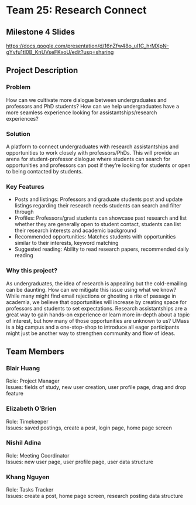 ﻿# Team 25: Research Connect
## Milestone 4 Slides
https://docs.google.com/presentation/d/16nZfw48o_uI1C_hrMXpN-gYvfu1tI0B_KnUVseFKxoU/edit?usp=sharing

## Project Description

### Problem
How can we cultivate more dialogue between undergraduates and professors and PhD students? How can we help undergraduates have a more seamless experience looking for assistantships/research experiences? 

### Solution
A platform to connect undergraduates with research assistantships and opportunities to work closely with professors/PhDs.  This will provide an arena for student-professor dialogue where students can search for opportunities and professors can post if they’re looking for students or open to being contacted by students.


### Key Features
- Posts and listings: Professors and graduate students post and update listings regarding their research needs students can search and filter through 
- Profiles: Professors/grad students can showcase past research and list whether they are generally open to student contact, students can list their research interests and academic background 
- Recommended opportunities: Matches students with opportunities similar to their interests, keyword matching 
- Suggested reading: Ability to read research papers, recommended daily reading

### Why this project?
As undergraduates, the idea of research is appealing but the cold-emailing can be daunting. How can we mitigate this issue using what we know? While many might find email rejections or ghosting a rite of passage in academia, we believe that opportunities will increase by creating space for professors and students to set expectations. Research assistantships are a great way to gain hands-on experience or learn more in-depth about a topic of interest, but how many of those opportunities are unknown to us? UMass is a big campus and a one-stop-shop to introduce all eager participants might just be another way to strengthen community and flow of ideas.

## Team Members

### Blair Huang
Role: Project Manager\
Issues: fields of study, new user creation, user profile page, drag and drop feature

### Elizabeth O’Brien
Role: Timekeeper\
Issues: saved postings, create a post, login page, home page screen 

### Nishil Adina
Role: Meeting Coordinator\
Issues: new user page, user profile page, user data structure

### Khang Nguyen
Role: Tasks Tracker\
Issues: create a post, home page screen, research posting data structure
